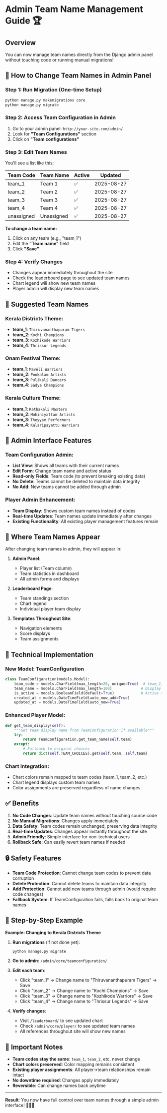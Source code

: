 # Admin Team Name Management Guide 🏆

## Overview
You can now manage team names directly from the Django admin panel without touching code or running manual migrations!

## 🎯 How to Change Team Names in Admin Panel

### Step 1: Run Migration (One-time Setup)
```bash
python manage.py makemigrations core
python manage.py migrate
```

### Step 2: Access Team Configuration in Admin
1. Go to your admin panel: `http://your-site.com/admin/`
2. Look for **"Team Configurations"** section
3. Click on **"Team configurations"**

### Step 3: Edit Team Names
You'll see a list like this:

| Team Code | Team Name | Active | Updated |
|-----------|-----------|--------|---------|
| team_1 | Team 1 | ✅ | 2025-08-27 |
| team_2 | Team 2 | ✅ | 2025-08-27 |
| team_3 | Team 3 | ✅ | 2025-08-27 |
| team_4 | Team 4 | ✅ | 2025-08-27 |
| unassigned | Unassigned | ✅ | 2025-08-27 |

**To change a team name:**
1. Click on any team (e.g., "team_1")
2. Edit the **"Team name"** field
3. Click **"Save"**

### Step 4: Verify Changes
- Changes appear immediately throughout the site
- Check the leaderboard page to see updated team names
- Chart legend will show new team names
- Player admin will display new team names

## 🎨 Suggested Team Names

### Kerala Districts Theme:
- **team_1**: `Thiruvananthapuram Tigers`
- **team_2**: `Kochi Champions`
- **team_3**: `Kozhikode Warriors`
- **team_4**: `Thrissur Legends`

### Onam Festival Theme:
- **team_1**: `Maveli Warriors`
- **team_2**: `Pookalam Artists`
- **team_3**: `Pulikali Dancers`
- **team_4**: `Sadya Champions`

### Kerala Culture Theme:
- **team_1**: `Kathakali Masters`
- **team_2**: `Mohiniyattam Artists`
- **team_3**: `Theyyam Performers`
- **team_4**: `Kalaripayattu Warriors`

## 🔧 Admin Interface Features

### Team Configuration Admin:
- **List View**: Shows all teams with their current names
- **Edit Form**: Change team name and active status
- **Read-only Fields**: Team code (to prevent breaking existing data)
- **No Delete**: Teams cannot be deleted to maintain data integrity
- **No Add**: New teams cannot be added through admin

### Player Admin Enhancement:
- **Team Display**: Shows custom team names instead of codes
- **Real-time Updates**: Team names update immediately after changes
- **Existing Functionality**: All existing player management features remain

## 🎯 Where Team Names Appear

After changing team names in admin, they will appear in:

1. **Admin Panel**:
   - Player list (Team column)
   - Team statistics in dashboard
   - All admin forms and displays

2. **Leaderboard Page**:
   - Team standings section
   - Chart legend
   - Individual player team display

3. **Templates Throughout Site**:
   - Navigation elements
   - Score displays
   - Team assignments

## 🚀 Technical Implementation

### New Model: TeamConfiguration
```python
class TeamConfiguration(models.Model):
    team_code = models.CharField(max_length=20, unique=True)  # team_1, team_2, etc.
    team_name = models.CharField(max_length=100)             # Display name
    is_active = models.BooleanField(default=True)            # Active status
    created_at = models.DateTimeField(auto_now_add=True)
    updated_at = models.DateTimeField(auto_now=True)
```

### Enhanced Player Model:
```python
def get_team_display(self):
    """Get team display name from TeamConfiguration if available"""
    try:
        return TeamConfiguration.get_team_name(self.team)
    except:
        # Fallback to original choices
        return dict(self.TEAM_CHOICES).get(self.team, self.team)
```

### Chart Integration:
- Chart colors remain mapped to team codes (team_1, team_2, etc.)
- Chart legend displays custom team names
- Color assignments are preserved regardless of name changes

## ✅ Benefits

1. **No Code Changes**: Update team names without touching source code
2. **No Manual Migrations**: Changes apply immediately
3. **Data Safety**: Team codes remain unchanged, preserving data integrity
4. **Real-time Updates**: Changes appear instantly throughout the site
5. **Admin Friendly**: Simple interface for non-technical users
6. **Rollback Safe**: Can easily revert team names if needed

## 🔒 Safety Features

- **Team Code Protection**: Cannot change team codes to prevent data corruption
- **Delete Protection**: Cannot delete teams to maintain data integrity
- **Add Protection**: Cannot add new teams through admin (would require code changes)
- **Fallback System**: If TeamConfiguration fails, falls back to original team names

## 📝 Step-by-Step Example

**Example: Changing to Kerala Districts Theme**

1. **Run migrations** (if not done yet):
   ```bash
   python manage.py migrate
   ```

2. **Go to admin**: `/admin/core/teamconfiguration/`

3. **Edit each team**:
   - Click "team_1" → Change name to "Thiruvananthapuram Tigers" → Save
   - Click "team_2" → Change name to "Kochi Champions" → Save
   - Click "team_3" → Change name to "Kozhikode Warriors" → Save
   - Click "team_4" → Change name to "Thrissur Legends" → Save

4. **Verify changes**:
   - Visit `/leaderboard/` to see updated chart
   - Check `/admin/core/player/` to see updated team names
   - All references throughout site will show new names

## 🚨 Important Notes

- **Team codes stay the same**: `team_1`, `team_2`, etc. never change
- **Chart colors preserved**: Color mapping remains consistent
- **Existing player assignments**: All player→team relationships remain intact
- **No downtime required**: Changes apply immediately
- **Reversible**: Can change names back anytime

---

**Result**: You now have full control over team names through a simple admin interface! 🎉👥✨
